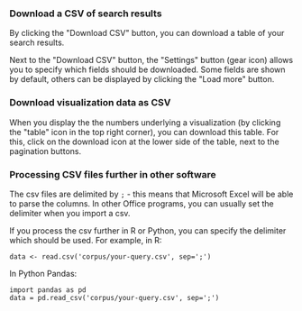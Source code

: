 ### Download a CSV of search results
By clicking the "Download CSV" button, you can download a table of your search results.

Next to the "Download CSV" button, the "Settings" button (gear icon) allows you to specify which fields should be downloaded. Some fields are shown by default, others can be displayed by clicking the "Load more" button.

### Download visualization data as CSV
When you display the the numbers underlying a visualization (by clicking the "table" icon in the top right corner), you can download this table. For this, click on the download icon at the lower side of the table, next to the pagination buttons.

### Processing CSV files further in other software
The csv files are delimited by `;` - this means that Microsoft Excel will be able to parse the columns. In other Office programs, you can usually set the delimiter when you import a csv.

If you process the csv further in R or Python, you can specify the delimiter which should be used.
For example, in R:
```
data <- read.csv('corpus/your-query.csv', sep=';')
```

In Python Pandas:
```
import pandas as pd
data = pd.read_csv('corpus/your-query.csv', sep=';')
```
